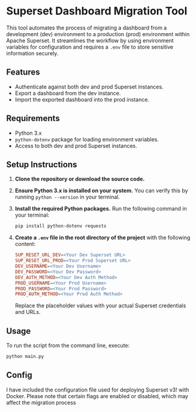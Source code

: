 # Superset Dashboard Migration Tool

This tool automates the process of migrating a dashboard from a development (dev) environment to a production (prod) environment within Apache Superset. It streamlines the workflow by using environment variables for configuration and requires a `.env` file to store sensitive information securely.

## Features

- Authenticate against both dev and prod Superset instances.
- Export a dashboard from the dev instance.
- Import the exported dashboard into the prod instance.

## Requirements

- Python 3.x
- `python-dotenv` package for loading environment variables.
- Access to both dev and prod Superset instances.

## Setup Instructions

1. **Clone the repository or download the source code.**

2. **Ensure Python 3.x is installed on your system.** You can verify this by running `python --version` in your terminal.

3. **Install the required Python packages.** Run the following command in your terminal:

   ```sh
   pip install python-dotenv requests
   ```

4. **Create a `.env` file in the root directory of the project** with the following content:

   ```makefile
   SUP_RESET_URL_DEV=<Your Dev Superset URL>
   SUP_RESET_URL_PROD=<Your Prod Superset URL>
   DEV_USERNAME=<Your Dev Username>
   DEV_PASSWORD=<Your Dev Password>
   DEV_AUTH_METHOD=<Your Dev Auth Method>
   PROD_USERNAME=<Your Prod Username>
   PROD_PASSWORD=<Your Prod Password>
   PROD_AUTH_METHOD=<Your Prod Auth Method>
   ```

   Replace the placeholder values with your actual Superset credentials and URLs.

## Usage

To run the script from the command line, execute:

```sh
python main.py
```

## Config
I have included the configuration file used for deploying Superset v3! with Docker. Please note that certain flags are enabled or disabled, which may affect the migration process